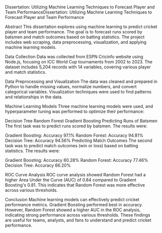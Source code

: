 
Dissertation: Utilizing Machine Learning Techniques to Forecast Player and Team PerformanceDissertation: Utilizing Machine Learning Techniques to Forecast Player and Team Performance

Abstract
This dissertation explores using machine learning to predict cricket player and team performance. The goal is to forecast runs scored by batsmen and match outcomes based on batting statistics. The project includes web scraping, data preprocessing, visualization, and applying machine learning models.

Data Collection
Data was collected from ESPN Cricinfo website using Node.js, focusing on ICC World Cup tournaments from 2002 to 2023. The dataset includes 5,204 records with 14 variables, covering various player and match statistics.

Data Preprocessing and Visualization
The data was cleaned and prepared in Python to handle missing values, normalize numbers, and convert categorical variables. Visualization techniques were used to find patterns and relationships in the data.

Machine Learning Models
Three machine learning models were used, and hyperparameter tuning was performed to optimize their performance:

Decision Tree
Random Forest
Gradient Boosting
Predicting Runs of Batsmen
The first task was to predict runs scored by batsmen. The results were:

Gradient Boosting: Accuracy 97.1%
Random Forest: Accuracy 94.81%
Decision Tree: Accuracy 94.56%
Predicting Match Outcomes
The second task was to predict match outcomes (win or loss) based on batting statistics. The results were:

Gradient Boosting: Accuracy 80.28%
Random Forest: Accuracy 77.46%
Decision Tree: Accuracy 66.20%

ROC Curve Analysis
ROC curve analysis showed Random Forest had a higher Area Under the Curve (AUC) of 0.84 compared to Gradient Boosting's 0.81. This indicates that Random Forest was more effective across various thresholds.

Conclusion
Machine learning models can effectively predict cricket performance metrics. Gradient Boosting performed best in accuracy. However, Random Forest showed a higher AUC in the ROC analysis, indicating strong performance across various thresholds. These findings are useful for teams, analysts, and fans to understand and predict cricket performance.
